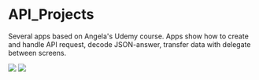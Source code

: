 # API_Projects
Several apps based on Angela's Udemy course. 
Apps show how to create and handle API request, decode JSON-answer, transfer data with delegate between screens.

<img src="https://media.giphy.com/media/v1.Y2lkPTc5MGI3NjExa3ZnZ3ZjdWcxeW1jOHBremk2M3Q4bnQyendycXlmNXV4YXJkdTV0ZiZlcD12MV9pbnRlcm5hbF9naWZfYnlfaWQmY3Q9Zw/bRQKc3QtpKmS8irhtp/giphy.gif" >      <img src="https://media.giphy.com/media/TtlDIWKf01cgF7yGwI/giphy.gif" >
